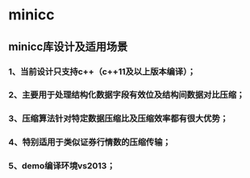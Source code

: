 # minicc
##  minicc库设计及适用场景
### 1、当前设计只支持c++（c++11及以上版本编译）；
### 2、主要用于处理结构化数据字段有效位及结构间数据对比压缩；
### 3、压缩算法针对特定数据压缩比及压缩效率都有很大优势；
### 4、特别适用于类似证券行情数的压缩传输；
### 5、demo编译环境vs2013；
